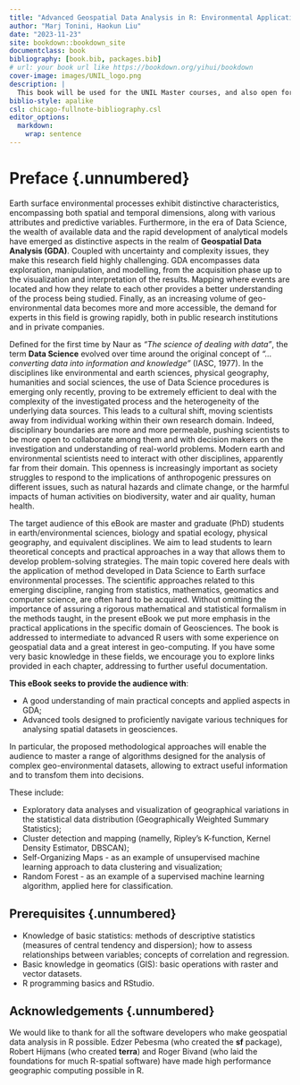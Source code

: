 ```yaml
---
title: "Advanced Geospatial Data Analysis in R: Environmental Application"
author: "Marj Tonini, Haokun Liu"
date: "2023-11-23"
site: bookdown::bookdown_site
documentclass: book
bibliography: [book.bib, packages.bib]
# url: your book url like https://bookdown.org/yihui/bookdown
cover-image: images/UNIL_logo.png
description: |
  This book will be used for the UNIL Master courses, and also open for the publich who are interested in. 
biblio-style: apalike
csl: chicago-fullnote-bibliography.csl
editor_options: 
  markdown: 
    wrap: sentence
---
```


# Preface {.unnumbered}

Earth surface environmental processes exhibit distinctive characteristics, encompassing both spatial and temporal dimensions, along with various attributes and predictive variables. Furthermore, in the era of Data Science, the wealth of available data and the rapid development of analytical models have emerged as distinctive aspects in the realm of **Geospatial Data Analysis (GDA)**. Coupled with uncertainty and complexity issues, they make this research field highly challenging. GDA encompasses data exploration, manipulation, and modelling, from the acquisition phase up to the visualization and interpretation of the results. Mapping where events are located and how they relate to each other provides a better understanding of the process being studied. Finally, as an increasing volume of geo-environmental data becomes more and more accessible, the demand for experts in this field is growing rapidly, both in public research institutions and in private companies. 

Defined for the first time by Naur as *“The science of dealing with data”*, the term **Data Science** evolved over time around the original concept of *“…converting data into information and knowledge”* (IASC, 1977). In the disciplines like environmental and earth sciences, physical geography, humanities and social sciences, the use of Data Science procedures is emerging only recently, proving to be extremely efficient to deal with the complexity of the investigated process and the heterogeneity of the underlying data sources. This leads to a cultural shift, moving scientists away from individual working within their own research domain. Indeed, disciplinary boundaries are more and more permeable, pushing scientists to be more open to collaborate among them and with decision makers on the investigation and understanding of real-world problems. Modern earth and environmental scientists need to interact with other disciplines, apparently far from their domain. This openness is increasingly important as society struggles to respond to the implications of anthropogenic pressures on different issues, such as natural hazards and climate change, or the harmful impacts of human activities on biodiversity, water and air quality, human health.

The target audience of this eBook are master and graduate (PhD) students in earth/environmental sciences, biology and spatial ecology, physical geography, and equivalent disciplines. We aim to lead students to learn theoretical concepts and practical approaches in a way that allows them to develop problem-solving strategies. The main topic covered here deals with the application of method developed in Data Science to Earth surface environmental processes. The scientific approaches related to this emerging discipline, ranging from statistics, mathematics, geomatics and computer science, are often hard to be acquired. Without omitting the importance of assuring a rigorous mathematical and statistical formalism in the methods taught, in the present eBook we put more emphasis in the practical applications in the specific domain of Geosciences. 
The book is addressed to intermediate to advanced R users with some experience on geospatial data and a great interest in geo-computing. If you have some very basic knowledge in these fields, we encourage you to explore links provided in each chapter, addressing to further useful documentation.  

**This eBook seeks to provide the audience with**: 
- A good understanding of main practical concepts and applied aspects in GDA;
- Advanced tools designed to proficiently navigate various techniques for analysing spatial datasets in geosciences.
  
In particular, the proposed methodological approaches will enable the audience to master a range of algorithms designed for the analysis of complex geo-environmental datasets, allowing to extract useful information and to transfom them into decisions. 

These include: 
- Exploratory data analyses and visualization of geographical variations in the statistical data distribution (Geographically Weighted Summary Statistics);
- Cluster detection and mapping (namelly, Ripley’s K-function, Kernel Density Estimator, DBSCAN);
- Self-Organizing Maps - as an example of unsupervised machine learning approach to data clustering and visualization;
- Random Forest - as an example of a supervised machine learning algorithm, applied here for classification.

## Prerequisites  {.unnumbered}
- Knowledge of basic statistics: methods of descriptive statistics (measures of central tendency and dispersion); how to assess relationships between variables; concepts of correlation and regression.
- Basic knowledge in geomatics (GIS): basic operations with raster and vector datasets. 
- R programming basics and RStudio.

## Acknowledgements {.unnumbered}

We would like to thank for all the software developers who make geospatial data analysis in R possible.
Edzer Pebesma (who created the **sf** package), Robert Hijmans (who created **terra**) and Roger Bivand (who laid the foundations for much R-spatial software) have made high performance geographic computing possible in R.
